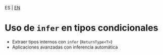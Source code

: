 <!-- MULTILANGUAJE MENU START -->
ES | [EN](https://lckpig.gitbook.io/practical-dev-handbook/typescript/conditional-mapped-types/using-infer)
<!-- MULTILANGUAJE MENU END -->

# Uso de `infer` en tipos condicionales

- Extraer tipos internos con `infer` (`ReturnType<T>`)
- Aplicaciones avanzadas con inferencia automática 